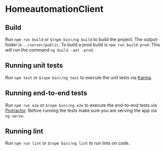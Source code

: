 # HomeautomationClient

## Build

Run `npm run build` or `$(npm bin)/ng build` to build the project. The output-folder is `../server/public`.
To build a prod build is `npm run build-prod`. This will run the command `ng build -aot -prod`.

## Running unit tests

Run `npm test` or `$(npm bin)/ng test` to execute the unit tests via [Karma](https://karma-runner.github.io).

## Running end-to-end tests

Run `npm run e2e` or `$(npm bin)/ng e2e` to execute the end-to-end tests via [Protractor](http://www.protractortest.org/).
Before running the tests make sure you are serving the app via `ng serve`.

## Running lint

Run `npm run lint` or `$(npm bin)/ng lint` to run lints on code.
